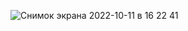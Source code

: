 ![Снимок экрана 2022-10-11 в 16 22 41](https://user-images.githubusercontent.com/42740538/195051693-a8a8490a-be50-4877-bb98-0b7bc17a5553.png)
